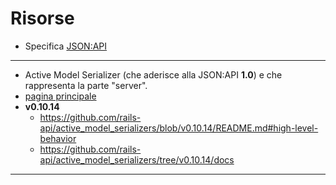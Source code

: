# Risorse

* Specifica [JSON:API](https://jsonapi.org/)

----

* Active Model Serializer (che aderisce alla JSON:API __1.0__) e che rappresenta la parte "server".
 * [pagina principale](https://github.com/rails-api/active_model_serializers)
 * __v0.10.14__
   * https://github.com/rails-api/active_model_serializers/blob/v0.10.14/README.md#high-level-behavior
   * https://github.com/rails-api/active_model_serializers/tree/v0.10.14/docs

----